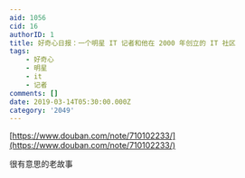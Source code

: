 ```yaml
---
aid: 1056
cid: 16
authorID: 1
title: 好奇心日报：一个明星 IT 记者和他在 2000 年创立的 IT 社区
tags:
    - 好奇心
    - 明星
    - it
    - 记者
comments: []
date: 2019-03-14T05:30:00.000Z
category: '2049'
---
```


[https://www.douban.com/note/710102233/](https://www.douban.com/note/710102233/)

很有意思的老故事
